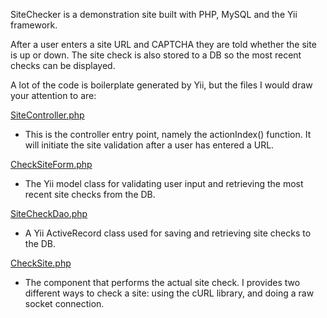 SiteChecker is a demonstration site built with PHP, MySQL and the Yii framework.

After a user enters a site URL and CAPTCHA they are told whether the site is up or down. The site check is also stored to a DB so the most recent checks can be displayed.

A lot of the code is boilerplate generated by Yii, but the files I would draw your attention to are:

[SiteController.php](https://github.com/dmcclure/site-checker/blob/master/protected/controllers/SiteController.php)
- This is the controller entry point, namely the actionIndex() function. It will initiate the site validation after a user has entered a URL.

[CheckSiteForm.php](https://github.com/dmcclure/site-checker/blob/master/protected/models/CheckSiteForm.php)
- The Yii model class for validating user input and retrieving the most recent site checks from the DB.

[SiteCheckDao.php](https://github.com/dmcclure/site-checker/blob/master/protected/models/SiteCheckDao.php)
- A Yii ActiveRecord class used for saving and retrieving site checks to the DB.

[CheckSite.php](https://github.com/dmcclure/site-checker/blob/master/protected/components/CheckSite.php)
- The component that performs the actual site check. I provides two different ways to check a site: using the cURL library, and doing a raw socket connection.